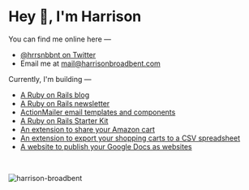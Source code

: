# Hey 👋, I'm Harrison

You can find me online here —
- [@hrrsnbbnt on Twitter](https://twitter.com/hrrsnbbnt)
- Email me at mail@harrisonbroadbent.com

Currently, I'm building —
- [A Ruby on Rails blog](https://railsnotes.xyz)  
- [A Ruby on Rails newsletter](https://railsnotes.xyz/newsletter)  
- [ActionMailer email templates and components](https://railsnotesui.xyz/email-templates)
- [A Ruby on Rails Starter Kit](https://railsnotesui.xyz/starter-kit)
- [An extension to share your Amazon cart](https://amzcartshare.com)
- [An extension to export your shopping carts to a CSV spreadsheet](https://cartexporter.com)
- [A website to publish your Google Docs as websites](https://voltdocs.com)
  
<br/> 

<div align="center">
<p align="left"> <img src="https://komarev.com/ghpvc/?username=harrison-broadbent&label=Profile%20Views%20-%3E&color=ff811a&style=flat-square" alt="harrison-broadbent" /> </p>
</div>
